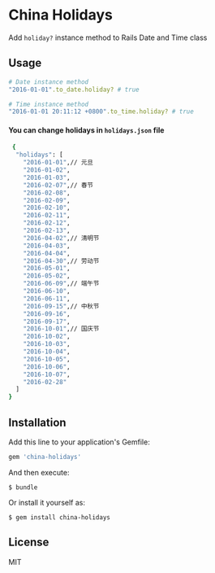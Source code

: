 # China Holidays

Add `holiday?` instance method to Rails Date and Time class

## Usage

```ruby
# Date instance method
"2016-01-01".to_date.holiday? # true

# Time instance method 
"2016-01-01 20:11:12 +0800".to_time.holiday? # true
```

#### You can change holidays in `holidays.json` file
```bash
 {
  "holidays": [
    "2016-01-01",// 元旦
    "2016-01-02",
    "2016-01-03",
    "2016-02-07",// 春节
    "2016-02-08",
    "2016-02-09",
    "2016-02-10",
    "2016-02-11",
    "2016-02-12",
    "2016-02-13",
    "2016-04-02",// 清明节
    "2016-04-03",
    "2016-04-04",
    "2016-04-30",// 劳动节
    "2016-05-01",
    "2016-05-02",
    "2016-06-09",// 端午节
    "2016-06-10",
    "2016-06-11",
    "2016-09-15",// 中秋节
    "2016-09-16",
    "2016-09-17",
    "2016-10-01",// 国庆节
    "2016-10-02",
    "2016-10-03",
    "2016-10-04",
    "2016-10-05",
    "2016-10-06",
    "2016-10-07",
    "2016-02-28"
  ]
}
```
## Installation

Add this line to your application's Gemfile:

```ruby
gem 'china-holidays'
```

And then execute:

    $ bundle

Or install it yourself as:

    $ gem install china-holidays


## License
MIT

